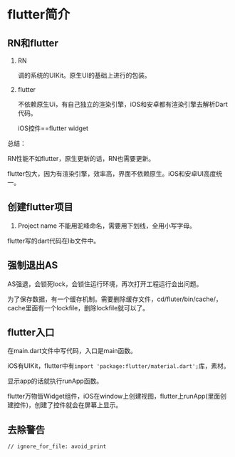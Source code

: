 # flutter简介

## RN和flutter

1. RN

   调的系统的UIKit。原生UI的基础上进行的包装。

2. flutter

   不依赖原生Ui，有自己独立的渲染引擎，iOS和安卓都有渲染引擎去解析Dart代码。

   iOS控件==flutter widget

总结：

RN性能不如flutter，原生更新的话，RN也需要更新。

flutter包大，因为有渲染引擎，效率高，界面不依赖原生。iOS和安卓UI高度统一。

## 创建flutter项目

1. Project name 不能用驼峰命名，需要用下划线，全用小写字母。

flutter写的dart代码在lib文件中。

## 强制退出AS

AS强退，会锁死lock，会锁住运行环境，再次打开工程运行会出问题。

为了保存数据，有一个缓存机制。需要删除缓存文件，cd/fluter/bin/cache/，cache里面有一个lockfile，删除lockfile就可以了。

## flutter入口

在main.dart文件中写代码，入口是main函数。

iOS有UIKit，flutter中有`import 'package:flutter/material.dart';`库，素材。

显示app的话就执行runApp函数。

flutter万物皆Widget组件，iOS在window上创建视图，flutter上runApp(里面创建控件)，创建了控件就会在屏幕上显示。

## 去除警告

```
// ignore_for_file: avoid_print
```

